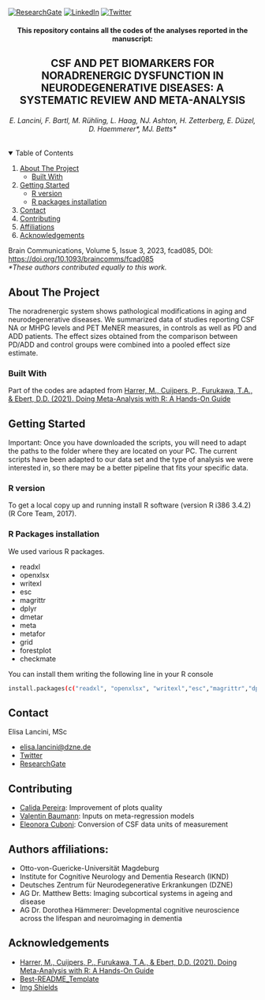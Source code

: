 [![ResearchGate][researchgate-shield]][researchgate-url]
[![LinkedIn][linkedin-shield]][linkedin-url]
[![Twitter][Twitter-shield]][Twitter-url]




<!-- PROJECT LOGO -->
<p align="left">
  <h4 align="center">This repository contains all the codes of the analyses reported in the manuscript:</h3>
</p>
<p align="center">
  <h2 align="center">CSF AND PET BIOMARKERS FOR NORADRENERGIC DYSFUNCTION IN NEURODEGENERATIVE DISEASES: A SYSTEMATIC REVIEW AND META-ANALYSIS</h3>
</p>
<p align="center">
  <h6 align="center">E. Lancini, F. Bartl, M. Rühling, L. Haag, NJ. Ashton, H. Zetterberg, E. Düzel, D. Haemmerer*, MJ. Betts*</h3>
</p>


<!-- TABLE OF CONTENTS -->
<details open="open">
  <summary>Table of Contents</summary>
  <ol>
    <li>
      <a href="#about-the-project">About The Project</a>
      <ul>
        <li><a href="#built-with">Built With</a></li>
      </ul>
    </li>
    <li>
      <a href="#getting-started">Getting Started</a>
      <ul>
        <li><a href="#r-version">R version</a></li>
        <li><a href="#r-packages-installation">R packages installation</a></li>
      </ul>
    </li>
    <li><a href="#contact">Contact</a></li>
    <li><a href="#contributing">Contributing</a></li>
    <li><a href="#contact">Affiliations</a></li>
    <li><a href="#acknowledgements">Acknowledgements</a></li>
  </ol>
</details>

Brain Communications, Volume 5, Issue 3, 2023, fcad085, DOI: https://doi.org/10.1093/braincomms/fcad085 
<br> <i> *These authors contributed equally to this work.</br> </i>


<!-- ABOUT THE PROJECT -->
## About The Project

The noradrenergic system shows pathological modifications in aging and neurodegenerative diseases. We summarized data of studies reporting CSF NA or MHPG levels and PET MeNER measures, in controls as well as PD and ADD patients. The effect sizes obtained from the comparison between PD/ADD and control groups were combined into a pooled effect size estimate.

### Built With

Part of the codes are adapted from [Harrer, M., Cuijpers, P., Furukawa, T.A., & Ebert, D.D. (2021). Doing Meta-Analysis with R: A Hands-On Guide](https://bookdown.org/MathiasHarrer/Doing_Meta_Analysis_in_R/)


<!-- GETTING STARTED -->
## Getting Started

Important: Once you have downloaded the scripts, you will need to adapt the paths to the folder where they are located on your PC.
The current scripts have been adapted to our data set and the type of analysis we were interested in, so there may be a better pipeline that fits your specific data. 
### R version

To get a local copy up and running install R software (version R i386 3.4.2) (R Core Team, 2017).

### R Packages installation

We used various R packages.

* readxl
* openxlsx
* writexl
* esc
* magrittr
* dplyr
* dmetar
* meta
* metafor
* grid
* forestplot
* checkmate

You can install them writing the following line in your R console

  ```sh
install.packages(c("readxl", "openxlsx", "writexl","esc","magrittr","dplyr","dmetar","meta","metafor","grid","forestplot","checkmate")).
  ```
  
<!-- CONTACT -->
## Contact

Elisa Lancini, MSc

* elisa.lancini@dzne.de
* [Twitter](https://twitter.com/e_lancini/)
* [ResearchGate](https://www.researchgate.net/profile/Elisa-Lancini?ev=hdr_xprf)


<!-- CONTRIBUTING -->
## Contributing

  * [Calida Pereira](https://www.linkedin.com/in/calida-pereira/): Improvement of plots quality
  * [Valentin Baumann](https://kkjp.med.ovgu.de/Team/Mitarbeiter/M_Sc_+Valentin+Baumann-p-438.html): Inputs on meta-regression models
  * [Eleonora Cuboni](https://de.linkedin.com/in/eleonora-cuboni-927bb7187): Conversion of CSF data units of measurement

<!-- AFFILIATIONS -->
## Authors affiliations:

- Otto-von-Guericke-Universität Magdeburg 
- Institute for Cognitive Neurology and Dementia Research (IKND)
- Deutsches Zentrum für Neurodegenerative Erkrankungen (DZNE)
- AG Dr. Matthew Betts: Imaging subcortical systems in ageing and disease
- AG Dr. Dorothea Hämmerer: Developmental cognitive neuroscience across the lifespan and neuroimaging in dementia

<!-- ACKNOWLEDGEMENTS -->
## Acknowledgements
* [Harrer, M., Cuijpers, P., Furukawa, T.A., & Ebert, D.D. (2021). Doing Meta-Analysis with R: A Hands-On Guide](https://bookdown.org/MathiasHarrer/Doing_Meta_Analysis_in_R/)
* [Best-README_Template](https://github.com/othneildrew/Best-README-Template)
* [Img Shields](https://shields.io)



<!-- MARKDOWN LINKS & IMAGES -->
<!-- https://www.markdownguide.org/basic-syntax/#reference-style-links -->
[researchgate-shield]: https://img.shields.io/badge/-ResearchGate-black.svg?style=for-the-badge&logo=ResearchGate&colorB=555
[researchgate-url]: https://www.researchgate.net/profile/Elisa-Lancini?ev=hdr_xprf
[linkedin-shield]: https://img.shields.io/badge/-LinkedIn-black.svg?style=for-the-badge&logo=linkedin&colorB=555
[linkedin-url]: https://www.linkedin.com/in/elisa-lancini/
[twitter-shield]: https://img.shields.io/badge/-Twitter-black.svg?style=for-the-badge&logo=Twitter&colorB=555
[twitter-url]: https://twitter.com/e_lancini
